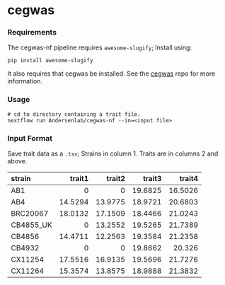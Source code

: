 # cegwas

### Requirements

The cegwas-nf pipeline requires `awesome-slugify`; Install using:

```
pip install awesome-slugify
```

It also requires that cegwas be installed. See the [cegwas](https://github.com/AndersenLab/cegwas) repo for more information.

### Usage

```
# cd to directory containing a trait file.
nextflow run Andersenlab/cegwas-nf --in=<input file>
```

### Input Format

Save trait data as a `.tsv`; Strains in column 1. Traits are in columns 2 and above.

| strain    |   trait1 |  trait2 |   trait3 |   trait4 |
|:----------|--------------------------:|--------------------------:|-------------------------:|--------------------------:|
| AB1       |               0           |                    0      |             19.6825      |              16.5026      |
| AB4       |              14.5294      |                   13.9775 |             18.9721      |              20.6803      |
| BRC20067  |              18.0132      |                   17.1509 |             18.4466      |              21.0243      |
| CB4855_UK |               0           |                   13.2552 |             19.5265      |              21.7389      |
| CB4856    |              14.4711      |                   12.2563 |             19.3584      |              21.2358      |
| CB4932    |               0           |                    0      |             19.8662      |              20.326       |
| CX11254   |              17.5516      |                   16.9135 |             19.5696      |              21.7276      |
| CX11264   |              15.3574      |                   13.8575 |             18.9888      |              21.3832      |
